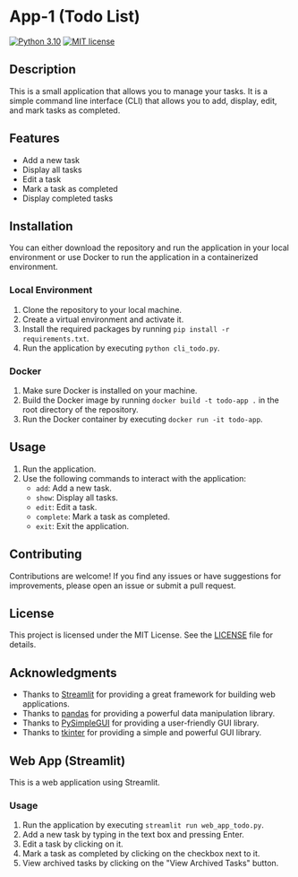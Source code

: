 # App-1 (Todo List)

[![Python 3.10](https://img.shields.io/badge/python-3.10-blue.svg)](https://www.python.org/downloads/release/python-3100/)
[![MIT license](https://img.shields.io/badge/License-MIT-blue.svg)](https://lbesson.mit-license.org/)

## Description

This is a small application that allows you to manage your tasks. It is a simple command line interface (CLI) that allows you to add, display, edit, and mark tasks as completed.

## Features

- Add a new task
- Display all tasks
- Edit a task
- Mark a task as completed
- Display completed tasks

## Installation

You can either download the repository and run the application in your local environment or use Docker to run the application in a containerized environment.

### Local Environment

1. Clone the repository to your local machine.
2. Create a virtual environment and activate it.
3. Install the required packages by running `pip install -r requirements.txt`.
4. Run the application by executing `python cli_todo.py`.

### Docker

1. Make sure Docker is installed on your machine.
2. Build the Docker image by running `docker build -t todo-app .` in the root directory of the repository.
3. Run the Docker container by executing `docker run -it todo-app`.

## Usage

1. Run the application.
2. Use the following commands to interact with the application:
   - `add`: Add a new task.
   - `show`: Display all tasks.
   - `edit`: Edit a task.
   - `complete`: Mark a task as completed.
   - `exit`: Exit the application.

## Contributing

Contributions are welcome! If you find any issues or have suggestions for improvements, please open an issue or submit a pull request.

## License

This project is licensed under the MIT License. See the [LICENSE](LICENSE) file for details.

## Acknowledgments

- Thanks to [Streamlit](https://streamlit.io/) for providing a great framework for building web applications.
- Thanks to [pandas](https://pandas.pydata.org/) for providing a powerful data manipulation library.
- Thanks to [PySimpleGUI](https://pysimplegui.readthedocs.io/) for providing a user-friendly GUI library.
- Thanks to [tkinter](https://docs.python.org/3/library/tkinter.html) for providing a simple and powerful GUI library.

## Web App (Streamlit)

This is a web application using Streamlit.

### Usage

1. Run the application by executing `streamlit run web_app_todo.py`.
2. Add a new task by typing in the text box and pressing Enter.
3. Edit a task by clicking on it.
4. Mark a task as completed by clicking on the checkbox next to it.
5. View archived tasks by clicking on the "View Archived Tasks" button.
